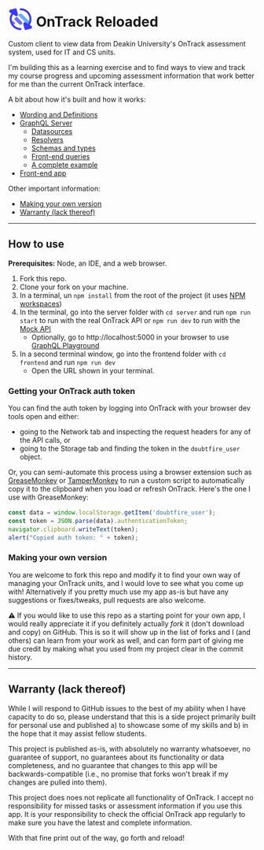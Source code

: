 # <img src="frontend/public/ontrack-reloaded.svg" width="50" alt="" style="position:relative; top:10px"> OnTrack Reloaded

Custom client to view data from Deakin University's OnTrack assessment system, used for IT and CS units.

I'm building this as a learning exercise and to find ways to view and track my course progress and upcoming assessment information that work better for me than the current OnTrack interface. 

A bit about how it's built and how it works: 
- [Wording and Definitions](server/README.md#wording-and-definitions)
- [GraphQL Server](server/README.md)
  - [Datasources](server/README.md#datasources-server-level)
  - [Resolvers](server/README.md#resolvers-server-level)
  - [Schemas and types](server/README.md#schemas-server-level-and-types)
  - [Front-end queries](server/README.md#queries-front-end)
  - [A complete example](server/README.md#a-complete-example)
- [Front-end app](frontend/README.md)

Other important information:
- [Making your own version](#making-your-own-version)
- [Warranty (lack thereof)](#warranty-lack-thereof)

---
## How to use 

**Prerequisites:** Node, an IDE, and a web browser.

1. Fork this repo.
2. Clone your fork on your machine.
3. In a terminal, un `npm install` from the root of the project (it uses [NPM workspaces](https://docs.npmjs.com/cli/v7/using-npm/workspaces))
4. In the terminal, go into the server folder with `cd server` and run `npm run start` to run with the real OnTrack API or `npm run dev` to run with the [Mock API](mockapi/README.md)
    - Optionally, go to http://localhost:5000 in your browser to use [GraphQL Playground](https://www.apollographql.com/docs/apollo-server/v2/testing/graphql-playground/)
5. In a second terminal window, go into the frontend folder with `cd frontend` and run `npm run dev`
   - Open the URL shown in your terminal.

### Getting your OnTrack auth token

You can find the auth token by logging into OnTrack with your browser dev tools open and either:
- going to the Network tab and inspecting the request headers for any of the API calls, or
- going to the Storage tab and finding the token in the `doubtfire_user` object.

Or, you can semi-automate this process using a browser extension such as [GreaseMonkey](https://addons.mozilla.org/en-US/firefox/addon/greasemonkey/) or [TamperMonkey](https://chrome.google.com/webstore/detail/tampermonkey/dhdgffkkebhmkfjojejmpbldmpobfkfo) to run a custom script to automatically copy it to the clipboard when you load or refresh OnTrack. Here's the one I use with GreaseMonkey:

```js
const data = window.localStorage.getItem('doubtfire_user'); 
const token = JSON.parse(data).authenticationToken;
navigator.clipboard.writeText(token);
alert("Copied auth token: " + token);
```

### Making your own version

You are welcome to fork this repo and modify it to find your own way of managing your OnTrack units, and I would love to see what you come up with! Alternatively if you pretty much use my app as-is but have any suggestions or fixes/tweaks, pull requests are also welcome.

:warning: If you would like to use this repo as a starting point for your own app, I would really appreciate it if you definitely actually _fork_ it (don't download and copy) on GitHub. This is so it will show up in the list of forks and I (and others) can learn from your work as well, and can form part of giving me due credit by making what you used from my project clear in the commit history.


---
## Warranty (lack thereof)

While I will respond to GitHub issues to the best of my ability when I have capacity to do so, please understand that this is a side project primarily built for personal use and published a) to showcase some of my skills and b) in the hope that it may assist fellow students. 

This project is published as-is, with absolutely no warranty whatsoever, no guarantee of support, no guarantees about its functionality or data completeness, and no guarantee that changes to this app will be backwards-compatible (i.e., no promise that forks won't break if my changes are pulled into them).

This project does noes not replicate all functionality of OnTrack. I accept no responsibility for missed tasks or assessment information if you use this app. It is your responsibility to check the official OnTrack app regularly to make sure you have the latest and complete information.

With that fine print out of the way, go forth and reload! 
